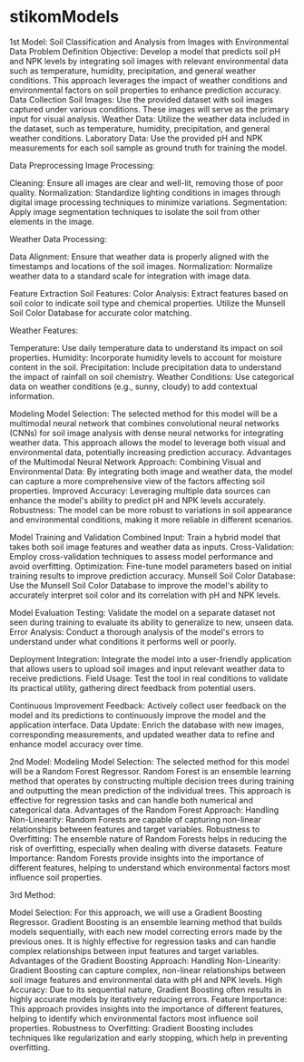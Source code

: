 # stikomModels

1st Model: Soil Classification and Analysis from Images with Environmental Data
Problem Definition Objective: Develop a model that predicts soil pH and NPK levels by integrating soil images with relevant environmental data such as temperature, humidity, precipitation, and general weather conditions. This approach leverages the impact of weather conditions and environmental factors on soil properties to enhance prediction accuracy.
Data Collection
Soil Images: Use the provided dataset with soil images captured under various conditions. These images will serve as the primary input for visual analysis.
Weather Data: Utilize the weather data included in the dataset, such as temperature, humidity, precipitation, and general weather conditions.
Laboratory Data: Use the provided pH and NPK measurements for each soil sample as ground truth for training the model.

Data Preprocessing
Image Processing:

Cleaning: Ensure all images are clear and well-lit, removing those of poor quality.
Normalization: Standardize lighting conditions in images through digital image processing techniques to minimize variations.
Segmentation: Apply image segmentation techniques to isolate the soil from other elements in the image.

Weather Data Processing:

Data Alignment: Ensure that weather data is properly aligned with the timestamps and locations of the soil images.
Normalization: Normalize weather data to a standard scale for integration with image data.

Feature Extraction
Soil Features:
Color Analysis: Extract features based on soil color to indicate soil type and chemical properties. Utilize the Munsell Soil Color Database for accurate color matching.


Weather Features:

Temperature: Use daily temperature data to understand its impact on soil properties.
Humidity: Incorporate humidity levels to account for moisture content in the soil.
Precipitation: Include precipitation data to understand the impact of rainfall on soil chemistry.
Weather Conditions: Use categorical data on weather conditions (e.g., sunny, cloudy) to add contextual information.

Modeling Model Selection: The selected method for this model will be a multimodal neural network that combines convolutional neural networks (CNNs) for soil image analysis with dense neural networks for integrating weather data. This approach allows the model to leverage both visual and environmental data, potentially increasing prediction accuracy.
Advantages of the Multimodal Neural Network Approach:
Combining Visual and Environmental Data: By integrating both image and weather data, the model can capture a more comprehensive view of the factors affecting soil properties.
Improved Accuracy: Leveraging multiple data sources can enhance the model's ability to predict pH and NPK levels accurately.
Robustness: The model can be more robust to variations in soil appearance and environmental conditions, making it more reliable in different scenarios.

Model Training and Validation
Combined Input: Train a hybrid model that takes both soil image features and weather data as inputs.
Cross-Validation: Employ cross-validation techniques to assess model performance and avoid overfitting.
Optimization: Fine-tune model parameters based on initial training results to improve prediction accuracy.
Munsell Soil Color Database: Use the Munsell Soil Color Database to improve the model's ability to accurately interpret soil color and its correlation with pH and NPK levels.

Model Evaluation
Testing: Validate the model on a separate dataset not seen during training to evaluate its ability to generalize to new, unseen data.
Error Analysis: Conduct a thorough analysis of the model's errors to understand under what conditions it performs well or poorly.

Deployment
Integration: Integrate the model into a user-friendly application that allows users to upload soil images and input relevant weather data to receive predictions.
Field Usage: Test the tool in real conditions to validate its practical utility, gathering direct feedback from potential users.

Continuous Improvement
Feedback: Actively collect user feedback on the model and its predictions to continuously improve the model and the application interface.
Data Update: Enrich the database with new images, corresponding measurements, and updated weather data to refine and enhance model accuracy over time.



2nd Model:
Modeling Model Selection: The selected method for this model will be a Random Forest Regressor. Random Forest is an ensemble learning method that operates by constructing multiple decision trees during training and outputting the mean prediction of the individual trees. This approach is effective for regression tasks and can handle both numerical and categorical data.
Advantages of the Random Forest Approach:
Handling Non-Linearity: Random Forests are capable of capturing non-linear relationships between features and target variables.
Robustness to Overfitting: The ensemble nature of Random Forests helps in reducing the risk of overfitting, especially when dealing with diverse datasets.
Feature Importance: Random Forests provide insights into the importance of different features, helping to understand which environmental factors most influence soil properties.


3rd Method:

Model Selection: For this approach, we will use a Gradient Boosting Regressor. Gradient Boosting is an ensemble learning method that builds models sequentially, with each new model correcting errors made by the previous ones. It is highly effective for regression tasks and can handle complex relationships between input features and target variables. 
Advantages of the Gradient Boosting Approach:
Handling Non-Linearity: Gradient Boosting can capture complex, non-linear relationships between soil image features and environmental data with pH and NPK levels.
High Accuracy: Due to its sequential nature, Gradient Boosting often results in highly accurate models by iteratively reducing errors.
Feature Importance: This approach provides insights into the importance of different features, helping to identify which environmental factors most influence soil properties.
Robustness to Overfitting: Gradient Boosting includes techniques like regularization and early stopping, which help in preventing overfitting.
